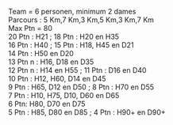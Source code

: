 
Team = 6 personen, minimum 2 dames  
Parcours : 5 Km,7 Km,3 Km,5 Km,3 Km,7 Km  
Max Ptn = 80  
20 Ptn : H21 ; 18 Ptn : H20 en H35  
16 Ptn : H40 ; 15 Ptn : H18, H45 en D21  
14 Ptn : H50 en D20  
13 Ptn n : H16, D18 en D35  
12 Ptn n : H14 en H55 ; 11 Ptn : D16 en D40  
10 Ptn : H12, H60, D14 en D45  
9 Ptn : H65, D12 en D50 ; 8 Ptn : H70 en D55  
7 Ptn : H10, H75, D10, D60 en D65  
6 Ptn: H80, D70 en D75  
5 Ptn : H85, D80 en D85 ; 4 Ptn : H90+ en D90+  
